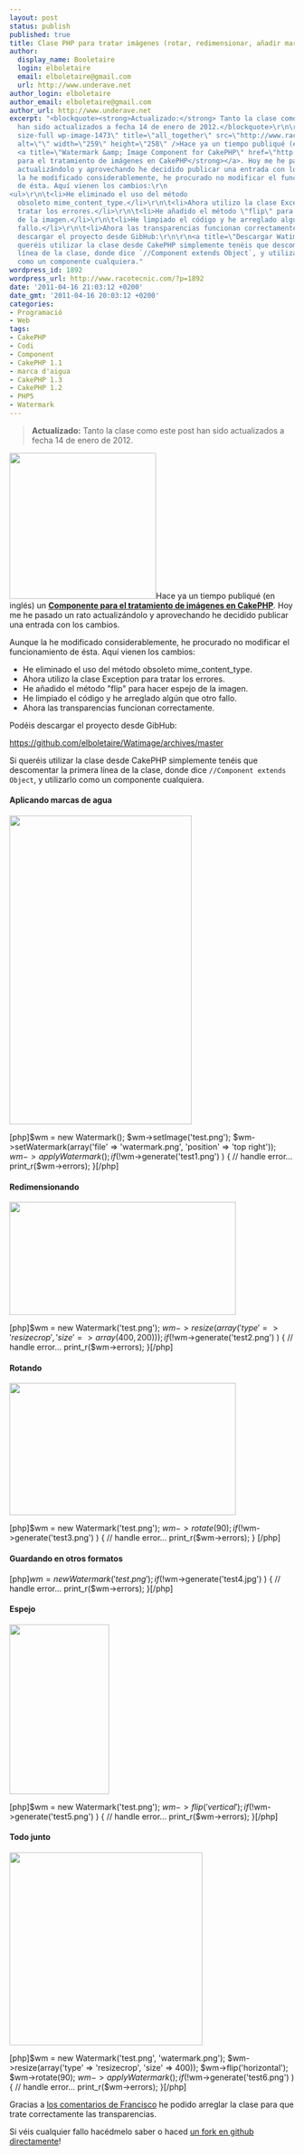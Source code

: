 ```yaml
---
layout: post
status: publish
published: true
title: Clase PHP para tratar imágenes (rotar, redimensionar, añadir marcas de agua..)
author:
  display_name: Booletaire
  login: elboletaire
  email: elboletaire@gmail.com
  url: http://www.underave.net
author_login: elboletaire
author_email: elboletaire@gmail.com
author_url: http://www.underave.net
excerpt: "<blockquote><strong>Actualizado:</strong> Tanto la clase como este post
  han sido actualizados a fecha 14 de enero de 2012.</blockquote>\r\n\r\n<img class=\"alignright
  size-full wp-image-1473\" title=\"all_together\" src=\"http://www.racotecnic.com/wp-content/uploads/2010/04/all_together.jpeg\"
  alt=\"\" width=\"259\" height=\"258\" />Hace ya un tiempo publiqué (en inglés) un
  <a title=\"Watermark &amp; Image Component for CakePHP\" href=\"http://www.racotecnic.com/2010/04/watermark-image-component-for-cakephp/\"><strong>Componente
  para el tratamiento de imágenes en CakePHP</strong></a>. Hoy me he pasado un rato
  actualizándolo y aprovechando he decidido publicar una entrada con los cambios.\r\n\r\nAunque
  la he modificado considerablemente, he procurado no modificar el funcionamiento
  de ésta. Aquí vienen los cambios:\r\n
<ul>\r\n\t<li>He eliminado el uso del método
  obsoleto mime_content_type.</li>\r\n\t<li>Ahora utilizo la clase Exception para
  tratar los errores.</li>\r\n\t<li>He añadido el método \"flip\" para hacer espejo
  de la imagen.</li>\r\n\t<li>He limpiado el código y he arreglado algún que otro
  fallo.</li>\r\n\t<li>Ahora las transparencias funcionan correctamente.</li>\r\n</ul>\r\nPodéis
  descargar el proyecto desde GibHub:\r\n\r\n<a title=\"Descargar Watimage\" href=\"https://github.com/elboletaire/Watimage/archives/master\">https://github.com/elboletaire/Watimage/archives/master</a>\r\n\r\nSi
  queréis utilizar la clase desde CakePHP simplemente tenéis que descomentar la primera
  línea de la clase, donde dice `//Component extends Object`, y utilizarlo
  como un componente cualquiera."
wordpress_id: 1892
wordpress_url: http://www.racotecnic.com/?p=1892
date: '2011-04-16 21:03:12 +0200'
date_gmt: '2011-04-16 20:03:12 +0200'
categories:
- Programació
- Web
tags:
- CakePHP
- Codi
- Component
- CakePHP 1.1
- marca d'aigua
- CakePHP 1.3
- CakePHP 1.2
- PHP5
- Watermark
---
```

<blockquote><strong>Actualizado:</strong> Tanto la clase como este post han sido actualizados a fecha 14 de enero de 2012.</blockquote>

<img class="alignright size-full wp-image-1473" title="all_together" src="http://www.racotecnic.com/wp-content/uploads/2010/04/all_together.jpeg" alt="" width="259" height="258" />Hace ya un tiempo publiqué (en inglés) un <a title="Watermark &amp; Image Component for CakePHP" href="http://www.racotecnic.com/2010/04/watermark-image-component-for-cakephp/"><strong>Componente para el tratamiento de imágenes en CakePHP</strong></a>. Hoy me he pasado un rato actualizándolo y aprovechando he decidido publicar una entrada con los cambios.

Aunque la he modificado considerablemente, he procurado no modificar el funcionamiento de ésta. Aquí vienen los cambios:

<ul>
<li>He eliminado el uso del método obsoleto mime_content_type.</li>
<li>Ahora utilizo la clase Exception para tratar los errores.</li>
<li>He añadido el método "flip" para hacer espejo de la imagen.</li>
<li>He limpiado el código y he arreglado algún que otro fallo.</li>
<li>Ahora las transparencias funcionan correctamente.</li>
</ul>

Podéis descargar el proyecto desde GibHub:

<a title="Descargar Watimage" href="https://github.com/elboletaire/Watimage/archives/master">https://github.com/elboletaire/Watimage/archives/master</a>

Si queréis utilizar la clase desde CakePHP simplemente tenéis que descomentar la primera línea de la clase, donde dice `//Component extends Object`, y utilizarlo como un componente cualquiera.<a id="more"></a><a id="more-1892"></a>
<h4>Aplicando marcas de agua</h4>

<a href="http://www.racotecnic.com/wp-content/uploads/2011/04/test1.png"><img class="size-full wp-image-1899 aligncenter" title="test1" src="http://www.racotecnic.com/wp-content/uploads/2011/04/test1.png" alt="" width="322" height="546" /></a>

[php]$wm = new Watermark();
$wm->setImage('test.png');
$wm->setWatermark(array('file' => 'watermark.png', 'position' => 'top right'));
$wm->applyWatermark();
if ( !$wm->generate('test1.png') ) {
	// handle error...
	print_r($wm->errors);
}[/php]
<h4>Redimensionando</h4>

<a href="http://www.racotecnic.com/wp-content/uploads/2011/04/test2.png"><img class="size-full wp-image-1900 aligncenter" title="test2" src="http://www.racotecnic.com/wp-content/uploads/2011/04/test2.png" alt="" width="400" height="200" /></a>

[php]$wm = new Watermark('test.png');
$wm->resize(array('type' => 'resizecrop', 'size' => array(400, 200)));
if ( !$wm->generate('test2.png') ) {
	// handle error...
	print_r($wm->errors);
}[/php]
<h4>Rotando</h4>

<a href="http://www.racotecnic.com/wp-content/uploads/2011/04/test3.png"><img class="size-full wp-image-1901 aligncenter" title="test3" src="http://www.racotecnic.com/wp-content/uploads/2011/04/test3.png" alt="" width="400" height="234" /></a>

[php]$wm = new Watermark('test.png');
$wm->rotate(90);
if ( !$wm->generate('test3.png') ) {
	// handle error...
	print_r($wm->errors);
}
[/php]
<h4>Guardando en otros formatos</h4>

[php]$wm = new Watermark('test.png');
if ( !$wm->generate('test4.jpg') ) {
	// handle error...
	print_r($wm->errors);
}[/php]
<h4>Espejo</h4>

<a href="http://www.racotecnic.com/wp-content/uploads/2011/04/test5.png"><img class="size-medium wp-image-1903 aligncenter" title="test5" src="http://www.racotecnic.com/wp-content/uploads/2011/04/test5-176x300.png" alt="" width="176" height="300" /></a>

[php]$wm = new Watermark('test.png');
$wm->flip('vertical');
if ( !$wm->generate('test5.png') ) {
	// handle error...
	print_r($wm->errors);
}[/php]
<h4>Todo junto</h4>

<img class="aligncenter size-full wp-image-1904" title="test6" src="http://www.racotecnic.com/wp-content/uploads/2011/04/test6.png" alt="" width="341" height="341" />

[php]$wm = new Watermark('test.png', 'watermark.png');
$wm->resize(array('type' => 'resizecrop', 'size' => 400));
$wm->flip('horizontal');
$wm->rotate(90);
$wm->applyWatermark();
if ( !$wm->generate('test6.png') ) {
	// handle error...
	print_r($wm->errors);
}[/php]

Gracias a <a href="#comment-36188" >los comentarios de Francisco</a> he podido arreglar la clase para que trate correctamente las transparencias.

Si véis cualquier fallo hacédmelo saber o haced <a href="https://github.com/elboletaire/Watimage/fork" target="_blank">un fork en github directamente</a>!
